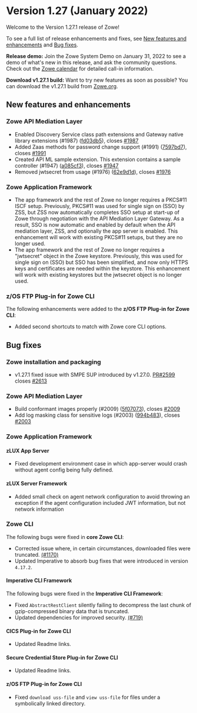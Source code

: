 # Version 1.27 (January 2022)

Welcome to the Version 1.27.1 release of Zowe! 

To see a full list of release enhancements and fixes, see [New features and enhancements](#new-features-and-enhancements) and [Bug fixes](#bug-fixes). 

**Release demo:** Join the Zowe System Demo on January 31, 2022 to see a demo of what's new in this release, and ask the community questions. Check out the [Zowe calendar](https://lists.openmainframeproject.org/g/zowe-dev/calendar) for detailed call-in information.

**Download v1.27.1 build:** Want to try new features as soon as possible? You can download the v1.27.1 build from [Zowe.org](https://www.zowe.org/download.html).

## New features and enhancements

### Zowe API Mediation Layer

* Enabled Discovery Service class path extensions and Gateway native library extensions (#1987) ([fd03db5](https://github.com/zowe/api-layer/commit/fd03db5)), closes [#1987](https://github.com/zowe/api-layer/issues/1987)
* Added Zaas methods for password change support (#1991) ([7597bd7](https://github.com/zowe/api-layer/commit/7597bd7)), closes [#1991](https://github.com/zowe/api-layer/issues/1991)
* Created API ML sample extension. This extension contains a sample controller (#1947) ([a085cf3](https://github.com/zowe/api-layer/commit/a085cf3)), closes [#1947](https://github.com/zowe/api-layer/issues/1947)
* Removed jwtsecret from usage (#1976) ([62e9d1d](https://github.com/zowe/api-layer/commit/62e9d1d)), closes [#1976](https://github.com/zowe/api-layer/issues/1976)

### Zowe Application Framework

* The app framework and the rest of Zowe no longer requires a PKCS#11 ISCF setup. Previously, PKCS#11 was used for single sign on (SSO) by ZSS, but ZSS now automatically  completes SSO setup at start-up of Zowe through negotiation with the API Mediation Layer Gateway. As a result, SSO is now automatic and enabled by default when the API mediation layer, ZSS, and optionally the app server is enabled. This enhancement will work with existing PKCS#11 setups, but they are no longer used.
* The app framework and the rest of Zowe no longer requires a "jwtsecret" object in the Zowe keystore. Previously, this was used for single sign on (SSO) but SSO has been simplified, and now only HTTPS keys and certificates are needed within the keystore. This enhancement will work with existing keystores but the jwtsecret object is no longer used.

### z/OS FTP Plug-in for Zowe CLI

The following enhancements were added to the **z/OS FTP Plug-in for Zowe CLI**:

* Added second shortcuts to match with Zowe core CLI options.

## Bug fixes

### Zowe installation and packaging

- v1.27.1 fixed issue with SMPE SUP introduced by v1.27.0. [PR#2599](https://github.com/zowe/zowe-install-packaging/pull/2599) closes [#2613](https://github.com/zowe/zowe-install-packaging/issues/2613)

### Zowe API Mediation Layer

* Build conformant images properly (#2009) ([5f07073](https://github.com/zowe/api-layer/commit/5f07073)), closes [#2009](https://github.com/zowe/api-layer/issues/2009)
* Add log masking class for sensitive logs (#2003) ([994b483](https://github.com/zowe/api-layer/commit/994b483)), closes [#2003](https://github.com/zowe/api-layer/issues/2003)

### Zowe Application Framework

#### zLUX App Server

* Fixed development environment case in which app-server would crash without agent config being fully defined.

#### zLUX Server Framework

* Added small check on agent network configuration to avoid throwing an exception if the agent configuration included JWT information, but not network information



### Zowe CLI

The following bugs were fixed in **core Zowe CLI**:

* Corrected issue where, in certain circumstances, downloaded files were truncated. [(#1170)](https://github.com/zowe/zowe-cli/issues/1170)
* Updated Imperative to absorb bug fixes that were introduced in version `4.17.2`.

#### Imperative CLI Framework

The following bugs were fixed in the **Imperative CLI Framework**:

* Fixed `AbstractRestClient` silently failing to decompress the last chunk of gzip-compressed binary data that is truncated.
* Updated dependencies for improved security. [(#719)](https://github.com/zowe/imperative/issues/719)

#### CICS Plug-in for Zowe CLI

* Updated Readme links.

#### Secure Credential Store Plug-in for Zowe CLI

* Updated Readme links.

#### z/OS FTP Plug-in for Zowe CLI

* Fixed `download uss-file` and `view uss-file` for files under a symbolically linked directory. 

